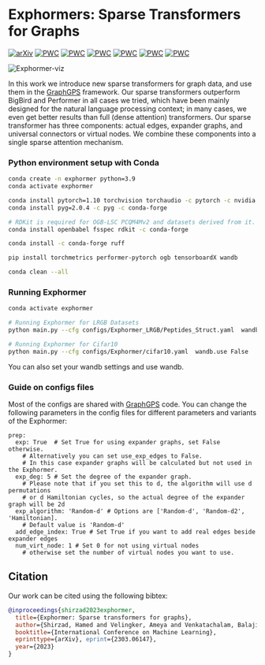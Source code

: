 # Exphormers: Sparse Transformers for Graphs


[![arXiv](https://img.shields.io/badge/arXiv-2303.06147-b31b1b.svg)](https://arxiv.org/abs/2303.06147)
[![PWC](https://img.shields.io/endpoint.svg?url=https://paperswithcode.com/badge/exphormer-sparse-transformers-for-graphs/graph-classification-on-cifar10-100k)](https://paperswithcode.com/sota/graph-classification-on-cifar10-100k?p=exphormer-sparse-transformers-for-graphs)
[![PWC](https://img.shields.io/endpoint.svg?url=https://paperswithcode.com/badge/exphormer-sparse-transformers-for-graphs/node-classification-on-coco-sp)](https://paperswithcode.com/sota/node-classification-on-coco-sp?p=exphormer-sparse-transformers-for-graphs)
[![PWC](https://img.shields.io/endpoint.svg?url=https://paperswithcode.com/badge/exphormer-sparse-transformers-for-graphs/graph-classification-on-malnet-tiny)](https://paperswithcode.com/sota/graph-classification-on-malnet-tiny?p=exphormer-sparse-transformers-for-graphs)
[![PWC](https://img.shields.io/endpoint.svg?url=https://paperswithcode.com/badge/exphormer-sparse-transformers-for-graphs/graph-classification-on-mnist)](https://paperswithcode.com/sota/graph-classification-on-mnist?p=exphormer-sparse-transformers-for-graphs)
[![PWC](https://img.shields.io/endpoint.svg?url=https://paperswithcode.com/badge/exphormer-sparse-transformers-for-graphs/node-classification-on-pascalvoc-sp-1)](https://paperswithcode.com/sota/node-classification-on-pascalvoc-sp-1?p=exphormer-sparse-transformers-for-graphs)
[![PWC](https://img.shields.io/endpoint.svg?url=https://paperswithcode.com/badge/exphormer-sparse-transformers-for-graphs/link-prediction-on-pcqm-contact)](https://paperswithcode.com/sota/link-prediction-on-pcqm-contact?p=exphormer-sparse-transformers-for-graphs)



![Exphormer-viz](./Exphormers.png)


In this work we introduce new sparse transformers for graph data, and use them in the [GraphGPS](https://github.com/rampasek/GraphGPS) framework. Our sparse transformers outperform BigBird and Performer in all cases we tried, which have been mainly designed for the natural language processing context; in many cases, we even get better results than full (dense attention) transformers. Our sparse transformer has three components: actual edges, expander graphs, and universal connectors or virtual nodes. We combine these components into a single sparse attention mechanism.


### Python environment setup with Conda

```bash
conda create -n exphormer python=3.9
conda activate exphormer

conda install pytorch=1.10 torchvision torchaudio -c pytorch -c nvidia
conda install pyg=2.0.4 -c pyg -c conda-forge

# RDKit is required for OGB-LSC PCQM4Mv2 and datasets derived from it.  
conda install openbabel fsspec rdkit -c conda-forge

conda install -c conda-forge ruff

pip install torchmetrics performer-pytorch ogb tensorboardX wandb

conda clean --all
```


### Running Exphormer
```bash
conda activate exphormer

# Running Exphormer for LRGB Datasets
python main.py --cfg configs/Exphormer_LRGB/Peptides_Struct.yaml  wandb.use False

# Running Exphormer for Cifar10
python main.py --cfg configs/Exphormer/cifar10.yaml  wandb.use False
```
You can also set your wandb settings and use wandb.

### Guide on configs files

Most of the configs are shared with [GraphGPS](https://github.com/rampasek/GraphGPS) code. You can change the following parameters in the config files for different parameters and variants of the Exphormer:
```
prep:
  exp: True  # Set True for using expander graphs, set False otherwise. 
    # Alternatively you can set use_exp_edges to False.
    # In this case expander graphs will be calculated but not used in the Exphormer. 
  exp_deg: 5 # Set the degree of the expander graph.
    # Please note that if you set this to d, the algorithm will use d permutations 
    # or d Hamiltonian cycles, so the actual degree of the expander graph will be 2d
  exp_algorithm: 'Random-d' # Options are ['Random-d', 'Random-d2', 'Hamiltonian].
    # Default value is 'Random-d'
  add_edge_index: True # Set True if you want to add real edges beside expander edges
  num_virt_node: 1 # Set 0 for not using virtual nodes 
    # otherwise set the number of virtual nodes you want to use.
```

## Citation

Our work can be cited using the following bibtex:
```bibtex
@inproceedings{shirzad2023exphormer,
  title={Exphormer: Sparse transformers for graphs},
  author={Shirzad, Hamed and Velingker, Ameya and Venkatachalam, Balaji and Sutherland, Danica J and Sinop, Ali Kemal},
  booktitle={International Conference on Machine Learning},
  eprinttype={arXiv}, eprint={2303.06147},
  year={2023}
}
```
